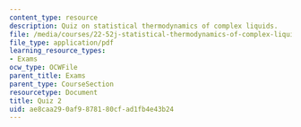 ```yaml
---
content_type: resource
description: Quiz on statistical thermodynamics of complex liquids.
file: /media/courses/22-52j-statistical-thermodynamics-of-complex-liquids-spring-2004/ae8caa290af9878180cfad1fb4e43b24_52_quiz_2_chen_4.pdf
file_type: application/pdf
learning_resource_types:
- Exams
ocw_type: OCWFile
parent_title: Exams
parent_type: CourseSection
resourcetype: Document
title: Quiz 2
uid: ae8caa29-0af9-8781-80cf-ad1fb4e43b24
---
```

